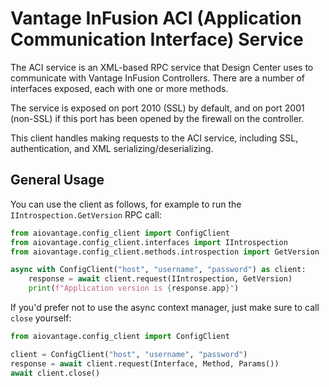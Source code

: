 # Vantage InFusion ACI (Application Communication Interface) Service

The ACI service is an XML-based RPC service that Design Center uses to communicate with
Vantage InFusion Controllers. There are a number of interfaces exposed, each with one
or more methods.

The service is exposed on port 2010 (SSL) by default, and on port 2001 (non-SSL) if this
port has been opened by the firewall on the controller.

This client handles making requests to the ACI service, including SSL, authentication,
and XML serializing/deserializing.


## General Usage

You can use the client as follows, for example to run the `IIntrospection.GetVersion`
RPC call:

```python
from aiovantage.config_client import ConfigClient
from aiovantage.config_client.interfaces import IIntrospection
from aiovantage.config_client.methods.introspection import GetVersion

async with ConfigClient("host", "username", "password") as client:
    response = await client.request(IIntrospection, GetVersion)
    print(f"Application version is {response.app}")
```


If you'd prefer not to use the async context manager, just make sure to call `close` yourself:


```python
from aiovantage.config_client import ConfigClient

client = ConfigClient("host", "username", "password")
response = await client.request(Interface, Method, Params())
await client.close()
```